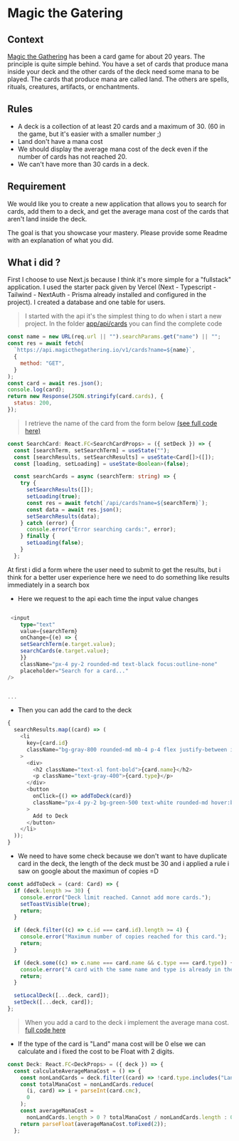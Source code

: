 # Magic the Gatering

## Context

[Magic the Gathering](https://en.wikipedia.org/wiki/Magic:TheGathering) has been a card game for about 20 years. The principle is quite simple behind. You have a set of cards that produce mana inside your deck and the other cards of the deck need some mana to be played. The cards that produce mana are called land. The others are spells, rituals, creatures, artifacts, or enchantments.

## Rules

- A deck is a collection of at least 20 cards and a maximum of 30. (60 in the game, but it's easier with a smaller number ;)
- Land don't have a mana cost
- We should display the average mana cost of the deck even if the number of cards has not reached 20.
- We can't have more than 30 cards in a deck.

## Requirement

We would like you to create a new application that allows you to search for cards, add them to a deck, and get the average mana cost of the cards that aren't land inside the deck.

The goal is that you showcase your mastery. Please provide some Readme with an explanation of what you did.

## What i did ?

First I choose to use Next.js because I think it's more simple for a "fullstack" application. I used the starter pack given by Vercel (Next - Typescript - Tailwind - NextAuth - Prisma already installed and configured in the project).
I created a database and one table for users.

> I started with the api it's the simplest thing to do when i start a new project. In the folder [app/api/cards](./app//api/cards/route.ts) you can find the complete code

```javascript
const name = new URL(req.url || "").searchParams.get("name") || "";
const res = await fetch(
  `https://api.magicthegathering.io/v1/cards?name=${name}`,
  {
    method: "GET",
  }
);
const card = await res.json();
console.log(card);
return new Response(JSON.stringify(card.cards), {
  status: 200,
});
```

> I retrieve the name of the card from the form below [(see full code here)](./components/SearchCard.tsx)

```typescript
const SearchCard: React.FC<SearchCardProps> = ({ setDeck }) => {
  const [searchTerm, setSearchTerm] = useState("");
  const [searchResults, setSearchResults] = useState<Card[]>([]);
  const [loading, setLoading] = useState<Boolean>(false);

  const searchCards = async (searchTerm: string) => {
    try {
      setSearchResults([]);
      setLoading(true);
      const res = await fetch(`/api/cards?name=${searchTerm}`);
      const data = await res.json();
      setSearchResults(data);
    } catch (error) {
      console.error("Error searching cards:", error);
    } finally {
      setLoading(false);
    }
  };
```

At first i did a form where the user need to submit to get the results, but i think for a better user experience here we need to do something like results immediately in a search box

- Here we request to the api each time the input value changes

```typescript

 <input
    type="text"
    value={searchTerm}
    onChange={(e) => {
    setSearchTerm(e.target.value);
    searchCards(e.target.value);
    }}
    className="px-4 py-2 rounded-md text-black focus:outline-none"
    placeholder="Search for a card..."
/>


...

```

- Then you can add the card to the deck

```typescript
{
  searchResults.map((card) => (
    <li
      key={card.id}
      className="bg-gray-800 rounded-md mb-4 p-4 flex justify-between items-center"
    >
      <div>
        <h2 className="text-xl font-bold">{card.name}</h2>
        <p className="text-gray-400">{card.type}</p>
      </div>
      <button
        onClick={() => addToDeck(card)}
        className="px-4 py-2 bg-green-500 text-white rounded-md hover:bg-green-600 focus:outline-none"
      >
        Add to Deck
      </button>
    </li>
  ));
}
```

- We need to have some check because we don't want to have duplicate card in the deck, the length of the deck must be 30 and i applied a rule i saw on google about the maximun of copies =D

```typescript
const addToDeck = (card: Card) => {
  if (deck.length >= 30) {
    console.error("Deck limit reached. Cannot add more cards.");
    setToastVisible(true);
    return;
  }

  if (deck.filter((c) => c.id === card.id).length >= 4) {
    console.error("Maximum number of copies reached for this card.");
    return;
  }

  if (deck.some((c) => c.name === card.name && c.type === card.type)) {
    console.error("A card with the same name and type is already in the deck.");
    return;
  }

  setLocalDeck([...deck, card]);
  setDeck([...deck, card]);
};
```

> When you add a card to the deck i implement the average mana cost. [full code here](./components/Deck.tsx)

- If the type of the card is "Land" mana cost will be 0 else we can calculate and i fixed the cost to be Float with 2 digits.

```typescript
const Deck: React.FC<DeckProps> = ({ deck }) => {
  const calculateAverageManaCost = () => {
    const nonLandCards = deck.filter((card) => !card.type.includes("Land"));
    const totalManaCost = nonLandCards.reduce(
      (i, card) => i + parseInt(card.cmc),
      0
    );
    const averageManaCost =
      nonLandCards.length > 0 ? totalManaCost / nonLandCards.length : 0;
    return parseFloat(averageManaCost.toFixed(2));
  };
```
